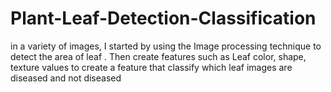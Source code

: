 # Plant-Leaf-Detection-Classification
 in a variety of images, I started by using the Image processing technique to detect the area of leaf . Then create features such as Leaf color, shape, texture values ​​to create a feature that classify which leaf images are diseased and not diseased
